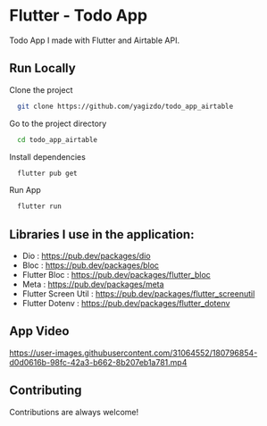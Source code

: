 # Flutter - Todo App

Todo App I made with Flutter and Airtable API.

## Run Locally

Clone the project

```bash
  git clone https://github.com/yagizdo/todo_app_airtable
```

Go to the project directory

```bash
  cd todo_app_airtable
```

Install dependencies

```bash
  flutter pub get
```

Run App

```bash
  flutter run
```

##  Libraries I use in the application:
- Dio : https://pub.dev/packages/dio
- Bloc : https://pub.dev/packages/bloc
- Flutter Bloc : https://pub.dev/packages/flutter_bloc
- Meta : https://pub.dev/packages/meta
- Flutter Screen Util : https://pub.dev/packages/flutter_screenutil
- Flutter Dotenv : https://pub.dev/packages/flutter_dotenv

## App Video

https://user-images.githubusercontent.com/31064552/180796854-d0d0616b-98fc-42a3-b662-8b207eb1a781.mp4



## Contributing

Contributions are always welcome!
